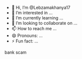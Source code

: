 - 👋 Hi, I’m @Lebzamakhanya17
- 👀 I’m interested in ...
- 🌱 I’m currently learning ...
- 💞️ I’m looking to collaborate on ...
- 📫 How to reach me ...
- 😄 Pronouns: ...
- ⚡ Fun fact: ...

<!---
Lebzamakhanya17/Lebzamakhanya17 is a ✨ special ✨ repository because its `README.md` (this file) appears on your GitHub profile.
You can click the Preview link to take a look at your changes.
--->bank scam 

